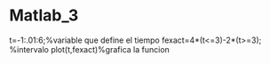 # Matlab_3

t=-1:.01:6;%variable que define el tiempo
fexact=4*(t<=3)-2*(t>=3); %intervalo
plot(t,fexact)%grafica la funcion 
